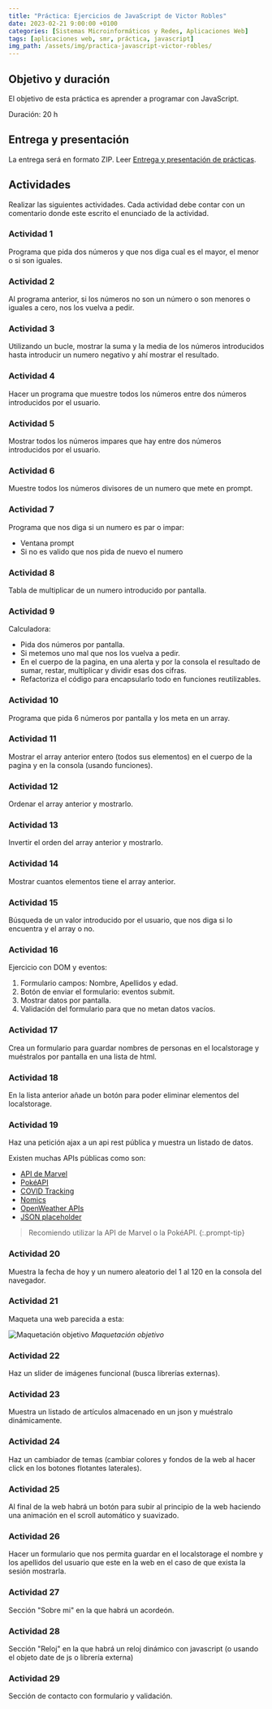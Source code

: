 ```yaml
---
title: "Práctica: Ejercicios de JavaScript de Victor Robles"
date: 2023-02-21 9:00:00 +0100
categories: [Sistemas Microinformáticos y Redes, Aplicaciones Web]
tags: [aplicaciones web, smr, práctica, javascript]
img_path: /assets/img/practica-javascript-victor-robles/
---
```


## Objetivo y duración

El objetivo de esta práctica es aprender a programar con JavaScript.

Duración: 20 h

## Entrega y presentación

La entrega será en formato ZIP. Leer [Entrega y presentación de prácticas](/posts/entrega-presentacion-practicas/).

## Actividades

Realizar las siguientes actividades. Cada actividad debe contar con un comentario donde este escrito el enunciado de la actividad.

### Actividad 1

Programa que pida dos números y que nos diga cual es el mayor, el menor o si son iguales.

### Actividad 2

Al programa anterior, si los números no son un número o son menores o iguales a cero, nos los vuelva a pedir.

### Actividad 3

Utilizando un bucle, mostrar la suma y la media de los números introducidos hasta introducir un numero negativo y ahí mostrar el resultado.

### Actividad 4

Hacer un programa que muestre todos los números entre dos números introducidos por el usuario.

### Actividad 5

Mostrar todos los números impares que hay entre dos números introducidos por el usuario.

### Actividad 6

Muestre todos los números divisores de un numero que mete en prompt.

### Actividad 7

Programa que nos diga si un numero es par o impar:

- Ventana prompt
- Si no es valido que nos pida de nuevo el numero

### Actividad 8

Tabla de multiplicar de un numero introducido por pantalla.

### Actividad 9

Calculadora:

- Pida dos números por pantalla.
- Si metemos uno mal que nos los vuelva a pedir.
- En el cuerpo de la pagina, en una alerta y por la consola el resultado de sumar, restar, multiplicar y dividir esas dos cifras.
- Refactoriza el código para encapsularlo todo en funciones reutilizables.

### Actividad 10

Programa que pida 6 números por pantalla y los meta en un array.

### Actividad 11

Mostrar el array anterior entero (todos sus elementos) en el cuerpo de la pagina y en la consola (usando funciones).

### Actividad 12

Ordenar el array anterior y mostrarlo.

### Actividad 13

Invertir el orden del array anterior y mostrarlo.

### Actividad 14

Mostrar cuantos elementos tiene el array anterior.

### Actividad 15

Búsqueda de un valor introducido por el usuario, que nos diga si lo encuentra y el array o no.

### Actividad 16

Ejercicio con DOM y eventos:

1. Formulario campos: Nombre, Apellidos y edad.
2. Botón de enviar el formulario: eventos submit.
3. Mostrar datos por pantalla.
4. Validación del formulario para que no metan datos vacíos.

### Actividad 17

Crea un formulario para guardar nombres de personas en el localstorage y muéstralos por pantalla en una lista de html.

### Actividad 18

En la lista anterior añade un botón para poder eliminar elementos del localstorage.

### Actividad 19

Haz una petición ajax a un api rest pública y muestra un listado de datos.

Existen muchas APIs públicas como son:

- [API de Marvel](https://developer.marvel.com/)
- [PokéAPI](https://pokeapi.co/)
- [COVID Tracking](https://covidtracking.com/data)
- [Nomics](https://nomics.com/)
- [OpenWeather APIs](https://openweathermap.org/api)
- [JSON placeholder](https://jsonplaceholder.typicode.com/)

> Recomiendo utilizar la API de Marvel o la PokéAPI.
{:.prompt-tip}

### Actividad 20

Muestra la fecha de hoy y un numero aleatorio del 1 al 120 en la consola del navegador.

### Actividad 21

Maqueta una web parecida a esta:

![Maquetación objetivo](maquetacionWeb.png)
_Maquetación objetivo_

### Actividad 22

Haz un slider de imágenes funcional (busca librerías externas).

### Actividad 23

Muestra un listado de artículos almacenado en un json y muéstralo dinámicamente.

### Actividad 24

Haz un cambiador de temas (cambiar colores y fondos de la web al hacer click en los botones flotantes laterales).

### Actividad 25

Al final de la web habrá un botón para subir al principio de la web haciendo una animación en el scroll automático y suavizado.

### Actividad 26

Hacer un formulario que nos permita guardar en el localstorage el nombre y los apellidos del usuario que este en la web en el caso de que exista la sesión mostrarla.

### Actividad 27

Sección "Sobre mi" en la que habrá un acordeón.

### Actividad 28

Sección "Reloj" en la que habrá un reloj dinámico con javascript (o usando el objeto date de js o librería externa)

### Actividad 29

Sección de contacto con formulario y validación.
